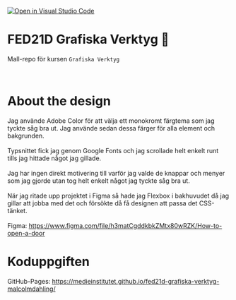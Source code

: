 [![Open in Visual Studio Code](https://classroom.github.com/assets/open-in-vscode-c66648af7eb3fe8bc4f294546bfd86ef473780cde1dea487d3c4ff354943c9ae.svg)](https://classroom.github.com/online_ide?assignment_repo_id=8448310&assignment_repo_type=AssignmentRepo)
# FED21D Grafiska Verktyg 🎨
Mall-repo för kursen `Grafiska Verktyg`

<br>

# About the design

Jag använde Adobe Color för att välja ett monokromt färgtema som jag tyckte såg bra ut. Jag använde sedan dessa färger för alla element och bakgrunden.
<br><br>
Typsnittet fick jag genom Google Fonts och jag scrollade helt enkelt runt tills jag hittade något jag gillade.
<br><br>
Jag har ingen direkt motivering till varför jag valde de knappar och menyer som jag gjorde utan tog helt enkelt något jag tyckte såg bra ut.
<br><br>
När jag ritade upp projektet i Figma så hade jag Flexbox i bakhuvudet då jag gillar att jobba med det och försökte då få designen att passa det CSS-tänket.
<br><br>
Figma: https://www.figma.com/file/h3matCgddkbkZMtx80wRZK/How-to-open-a-door

# Koduppgiften

GitHub-Pages: https://medieinstitutet.github.io/fed21d-grafiska-verktyg-malcolmdahling/
